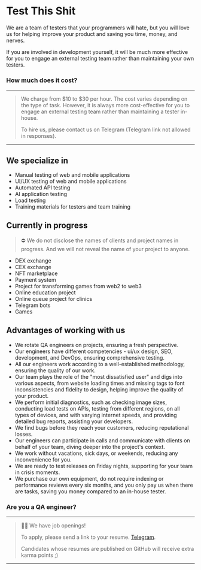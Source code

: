 # Test This Shit

We are a team of testers that your programmers will hate, but you will love us for helping improve your product and saving you time, money, and nerves.

If you are involved in development yourself, it will be much more effective for you to engage an external testing team rather than maintaining your own testers.

### How much does it cost?

---
>
> We charge from $10 to $30 per hour. The cost varies depending on the type of task. However, it is always more cost-effective for you to engage an external testing team rather than maintaining a tester in-house.
> 
> To hire us, please contact us on Telegram (Telegram link not allowed in responses).
>
---

## We specialize in

- Manual testing of web and mobile applications
- UI/UX testing of web and mobile applications
- Automated API testing
- AI application testing
- Load testing
- Training materials for testers and team training

## Currently in progress
> ⛔️ We do not disclose the names of clients and project names in progress. And we will not reveal the name of your project to anyone.

- DEX exchange
- CEX exchange
- NFT marketplace
- Payment system
- Project for transforming games from web2 to web3
- Online education project
- Online queue project for clinics
- Telegram bots
- Games

## Advantages of working with us
- We rotate QA engineers on projects, ensuring a fresh perspective.
- Our engineers have different competencies - ui/ux design, SEO, development, and DevOps, ensuring comprehensive testing.
- All our engineers work according to a well-established methodology, ensuring the quality of our work.
- Our team plays the role of the "most dissatisfied user" and digs into various aspects, from website loading times and missing tags to font inconsistencies and fidelity to design, helping improve the quality of your product.
- We perform initial diagnostics, such as checking image sizes, conducting load tests on APIs, testing from different regions, on all types of devices, and with varying internet speeds, and providing detailed bug reports, assisting your developers.
- We find bugs before they reach your customers, reducing reputational losses.
- Our engineers can participate in calls and communicate with clients on behalf of your team, diving deeper into the project's context.
- We work without vacations, sick days, or weekends, reducing any inconvenience for you.
- We are ready to test releases on Friday nights, supporting for your team in crisis moments.
- We purchase our own equipment, do not require indexing or performance reviews every six months, and you only pay us when there are tasks, saving you money compared to an in-house tester.

### Are you a QA engineer?
---
>
> 👩‍💻 We have job openings!
>
> To apply, please send a link to your resume. [Telegram](https://t.me/@test-this-shit-please).
>
> Candidates whose resumes are published on GitHub will receive extra karma points ;)
>
---
